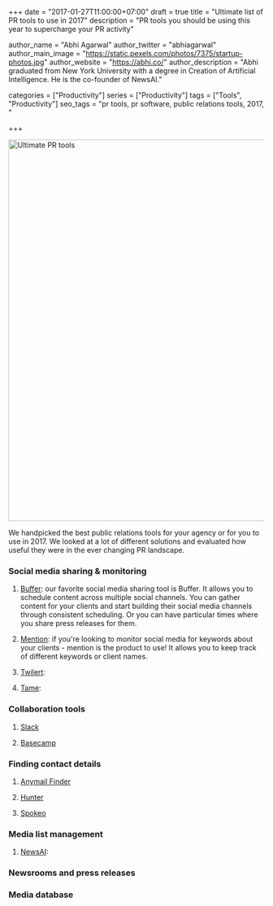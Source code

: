 +++
date = "2017-01-27T11:00:00+07:00"
draft = true
title = "Ultimate list of PR tools to use in 2017"
description = "PR tools you should be using this year to supercharge your PR activity"

author_name = "Abhi Agarwal"
author_twitter = "abhiagarwal"
author_main_image = "https://static.pexels.com/photos/7375/startup-photos.jpg"
author_website = "https://abhi.co/"
author_description = "Abhi graduated from New York University with a degree in Creation of Artificial Intelligence. He is the co-founder of NewsAI."

categories = ["Productivity"]
series = ["Productivity"]
tags = ["Tools", "Productivity"]
seo_tags = "pr tools, pr software, public relations tools, 2017, "

+++

<img src="https://static.pexels.com/photos/7375/startup-photos.jpg" width="750px" alt="Ultimate PR tools">

We handpicked the best public relations tools for your agency or for you to use in 2017. We looked at a lot of different solutions and evaluated how useful they were in the ever changing PR landscape.

### Social media sharing & monitoring

1. [Buffer](https://buffer.com/): our favorite social media sharing tool is Buffer. It allows you to schedule content across multiple social channels. You can gather content for your clients and start building their social media channels through consistent scheduling. Or you can have particular times where you share press releases for them.

2. [Mention](https://mention.com/en/): if you're looking to monitor social media for keywords about your clients - mention is the product to use! It allows you to keep track of different keywords or client names.

3. [Twilert](https://www.twilert.com/):

4. [Tame](https://tame.it/):

### Collaboration tools

1. [Slack](https://slack.com)

2. [Basecamp](https://basecamp.com/)

### Finding contact details

1. [Anymail Finder](https://anymailfinder.com/)

2. [Hunter](https://hunter.io/)

3. [Spokeo](http://www.spokeo.com/)

### Media list management

1. [NewsAI](https://www.newsai.co):

### Newsrooms and press releases

### Media database

